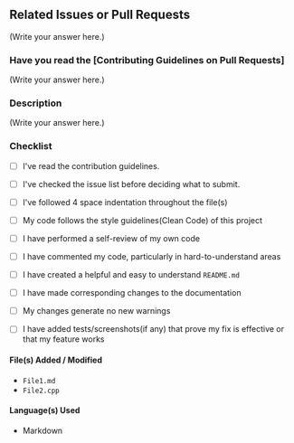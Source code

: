## Related Issues or Pull Requests

(Write your answer here.)

### Have you read the [Contributing Guidelines on Pull Requests]

(Write your answer here.)

### Description

(Write your answer here.)

### Checklist

- [ ] I've read the contribution guidelines.
- [ ] I've checked the issue list before deciding what to submit.
- [ ] I've followed 4 space indentation throughout the file(s)
- [ ] My code follows the style guidelines(Clean Code) of this project
- [ ] I have performed a self-review of my own code
- [ ] I have commented my code, particularly in hard-to-understand areas
- [ ] I have created a helpful and easy to understand `README.md`
- [ ] I have made corresponding changes to the documentation
- [ ] My changes generate no new warnings
- [ ] I have added tests/screenshots(if any) that prove my fix is effective or that my feature works


<!-- Fill in the appropriate details -->
#### File(s) Added / Modified

- `File1.md`
- `File2.cpp`

<!-- Fill in the appropriate details -->
#### Language(s) Used

- Markdown
